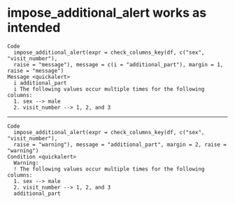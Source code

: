 # impose_additional_alert works as intended

    Code
      impose_additional_alert(expr = check_columns_key(df, c("sex", "visit_number"),
      raise = "message"), message = c(i = "additional_part"), margin = 1, raise = "message")
    Message <quickalert>
      i additional_part
      i The following values occur multiple times for the following columns:
      1. sex --> male
      2. visit_number --> 1, 2, and 3

---

    Code
      impose_additional_alert(expr = check_columns_key(df, c("sex", "visit_number"),
      raise = "warning"), message = "additional_part", margin = 2, raise = "warning")
    Condition <quickalert>
      Warning:
      ! The following values occur multiple times for the following columns:
      1. sex --> male
      2. visit_number --> 1, 2, and 3
      additional_part

